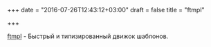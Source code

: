 +++
date = "2016-07-26T12:43:12+03:00"
draft = false
title = "ftmpl"

+++

<p><a href="https://github.com/tkrajina/ftmpl">ftmpl</a>&nbsp;- Быстрый и типизированный движок шаблонов.</p>

